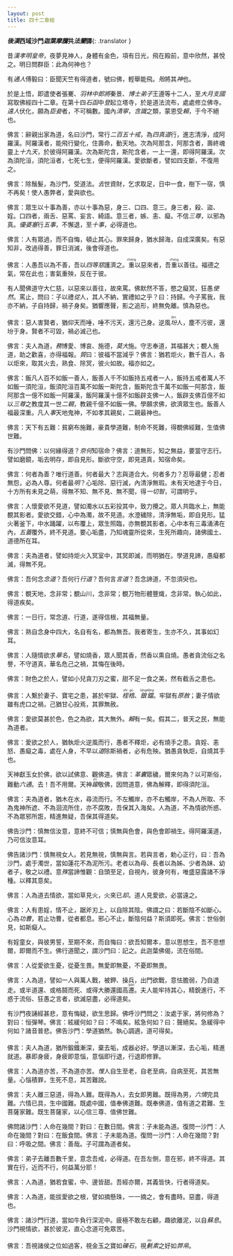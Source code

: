 ```yaml
---
layout: post
title: 四十二章經
---
```


**<dfn title="东汉（公元25年—220年），史称后汉。">後漢</dfn>西域沙門<dfn  title="中天竺僧人。亦名摄摩腾，竺摩腾。">迦葉摩騰</dfn>共<dfn title="中天竺人。亦名竺法兰，汉明帝永平中与迦叶摩腾共來我国，译四十二章经等。">法蘭</dfn>譯**{: .translator }

昔<dfn title="刘庄（28年—75年）。东汉第二位皇帝，57年—75年在位，谥号为孝明皇帝。">漢孝明皇帝</dfn>，夜夢見神人，身體有金色，項有日光，飛在殿前，意中欣然，甚悅之。明日問群臣：此為何神也？

有<dfn title="学识渊博通达的人。">通人</dfn>傅毅曰：臣聞天竺有得道者，號曰佛，輕舉能飛。<dfn title="大概、几乎；当、必。">殆</dfn>將其<dfn title="孝明皇帝所梦神人。">神</dfn>也。

於是上悟，即遣使者張騫、<dfn title="汉宣帝始以中郎将监羽林，东汉置羽林中郎将，秩比二千石，掌宿卫侍从。">羽林中郎將</dfn>秦景、<dfn title="汉代从学于博士官者。">博士弟子</dfn>王遵等十二人，至<dfn title="西域古国名。西汉文帝时由游牧民族月氏所建，约在今中亚阿姆河以北。">大月支國</dfn>寫取佛經四十二章。在第十四<dfn title="石制的匣子。">石函</dfn>中<dfn title="升。">登</dfn>起立塔寺，於是道法流布，處處修立佛寺。<dfn title="指外族人或外国人。">遠人</dfn>伏化，願為<dfn title="泛指统治者所役使的民众和藩属。（悟文注：此处引申义为归佛教化的人。）">臣妾</dfn>者，不可稱數。國內<dfn title="指时世太平。">清寧</dfn>，<dfn title="谓有心识者，即有情众生。">含識</dfn>之類，蒙恩受<dfn title="利益，好处。">賴</dfn>，于今不絕也。

佛言：辭親出家為道，名曰沙門，常行<dfn title="比丘之具足戒。分八段，谓四波罗夷、二十三僧残、二不定、三十捨堕、九十单提、四提舍尼、百众学、六灭诤。">二百五十戒</dfn>，為<dfn title="四真谛，又名四圣谛。苦、集、灭、道之四谛。其理真正，故名真谛；为圣者所见，故名圣谛。">四真道</dfn>行，進志清淨，成阿羅漢。阿羅漢者，能飛行變化，住壽命，動天地。次為阿那含，阿那含者，壽終魂靈上<dfn title="五净居天，又名五不还天。位于色界第四禅天上，三果阿那含者所居住处。">十九天</dfn>，於彼得阿羅漢。次為斯陀含，斯陀含者，一上一還，即得阿羅漢。次為須陀洹，須陀洹者，七死七生，便得阿羅漢。愛欲斷者，譬如四支斷，不復用之。

佛言：除鬚髮，為沙門，受道法。<dfn title="离开，舍弃。">去</dfn>世資財，乞求取足，日中一食，樹下一宿，慎不再矣！使人愚弊者，愛與欲也。

佛言：眾生以十事為善，亦以十事為惡，身三、口四、意三。身三者，殺、盜、婬。口四者，兩舌、惡罵、妄言、綺語。意三者，嫉、恚、癡。不信<dfn title="谓佛、法、僧。">三尊</dfn>，以邪為真。<dfn title="谓男居士。">優婆塞</dfn>行<dfn title="五戒。谓不杀、不盗、不淫、不妄语、不饮酒。">五事</dfn>，不懈退，至<dfn title="十善业。谓不杀生、不偷盗、不邪行、不妄语、不两舌、不恶口、不绮语、不贪欲、不嗔恚、不邪见。">十事</dfn>，必得道也。

佛言：人有眾過，而不自悔，頓止其心。罪來歸身，猶水歸海，自成深廣矣。有惡知非，改過得善，罪日消滅，後會得道也。

佛言：人愚吾以為不善，吾以<dfn title="四无量心。谓慈、悲、喜、舍。">四等慈</dfn>護濟之。<ruby>重<rt>chóng</rt></ruby>以惡來者，吾<ruby>重<rt>chóng</rt></ruby>以善往。福德之氣，常在此也；害氣重殃，反在于彼。

有人聞佛道守大仁慈，以惡來以善往，故來罵。佛默然不答，愍之癡冥，狂愚<dfn title="使其如此，使它变得这样。">使然</dfn>。罵止，問曰：子以禮<dfn title="随。">從</dfn>人，其人不納，實禮如之乎？曰：持歸。今子罵我，我亦不納，子自持歸，禍子身矣。猶響應聲，影之追形，終無免離。慎為惡也。

佛言：惡人害賢者，猶仰天而唾，唾不污天，還污己身。逆風<dfn title="谓粉尘、尘埃等粉状物敷洒于他物。"><ruby>坋<rt>fèn</rt></ruby></dfn>人，塵不污彼，還坋于身。賢者不可毀，禍必滅己也。

佛言：夫人為道，<dfn title="必须，一定。">務</dfn>博愛、博哀、施德，<dfn title="没有比这个再大。">莫大</dfn>施。守志奉道，其福甚大；覩人施道，助之歡喜，亦得福報。<dfn title="对质，询问。">質</dfn>曰：彼福不當減乎？佛言：猶若炬火，數千百人，各以炬來，取其火去，熟食、除冥，彼火如故。福亦如之。

佛言：飯凡人百不如飯一善人，飯善人千不如飯持五戒者一人，飯持五戒者萬人不如飯一須陀洹，飯須陀洹百萬不如飯一斯陀含，飯斯陀含千萬不如飯一阿那含，飯阿那含一億不如飯一阿羅漢，飯阿羅漢十億不如飯辟支佛一人，飯辟支佛百億不如以<dfn title="谓佛、法、僧。">三尊</dfn>之教度其一世<dfn title="谓父母。">二親</dfn>，教親千億不如飯一佛。學願求佛，欲濟眾生也。飯善人福最深重。凡人<dfn title="侍奉，供奉。">事</dfn>天地鬼神，不如孝其親矣，二親最神也。

佛言：天下有五難：貧窮布施難，豪貴學道難，制命不死難，得覩佛經難，生值佛世難。

有沙門問佛：以何緣得道？<dfn title="怎么，怎么样。">奈何</dfn>知宿命？佛言：道無形，知之無益，要當守志行。譬如磨鏡，垢去明存，即自見形。斷欲守空，即見道真，知宿命矣。

佛言：何者為善？唯行道善。何者最大？志與道合大。何者多力？忍辱最健；忍者無怨，必為人尊。何者最<dfn title="圣明，明智。">明</dfn>？心垢除、惡行滅，內清淨無瑕。未有天地逮于今日，十方所有未見之萌，得無不知、無不見、無不聞，得<dfn title="佛智之名。知了一切之法之智慧。">一切智</dfn>，可謂明乎。

佛言：人懷愛欲不見道，譬如濁水以五彩投其中，致力攪之。眾人共臨水上，無能覩其影者。愛欲交錯，心中為濁，故不見道。水澄穢除，清淨無垢，即自見形。猛火著釜下，中水踊躍，以布覆上，眾生照臨，亦無覩其影者。心中本有三毒涌沸在內，<dfn title="谓贪欲盖、瞋恚盖、睡眠盖、掉悔盖、疑盖。此五盖能覆心性不生善法。">五蓋</dfn>覆外，終不見道。要心垢盡，乃知魂靈所從來，生死所趣向，諸佛國土、道德所在耳。

佛言：夫為道者，譬如持炬火入冥室中，其冥即滅，而明猶在。學道見諦，愚癡都滅，得無不見。

佛言：吾何念*念道*？吾何行*行道*？吾何言*言道*？吾念諦道，不忽須臾也。

佛言：覩天地，念非常；覩山川，念非常；覩万物形體豐熾，念非常。執心如此，得道疾矣。

佛言：一日行，常念道、行道，遂得信根，其福無量。

佛言：熟自念身中四大，名自有名，都為無吾。我者寄生，生亦不久，其事如幻耳。

佛言：人隨情欲求<dfn title="美名。">華名</dfn>，譬如燒香，眾人聞其香，然香以熏自燒。愚者貪流俗之名譽，不守道真，華名危己之禍，其悔在後時。

佛言：財色之於人，譬如小兒貪刀刃之蜜，甜不足一食之美，然有截舌之患也。

佛言：人繫於妻子、寶宅之患，甚於牢獄、<dfn title="囚禁。亦指脚镣、手铐。"><ruby>桎<rt>zhì</rt>梏<rt>gù</rt></ruby></dfn>、<dfn title="铁锁链。拘系罪犯的刑具。"><ruby>鋃<rt>láng</rt>鐺<rt>dāng</rt></ruby></dfn>。牢獄有<dfn title="宽恕赦免。">原赦</dfn>；妻子情欲雖有虎口之禍，己猶甘心投焉，其罪無赦。

佛言：愛欲莫甚於色，色之為欲，其大無外。<dfn title="幸亏，幸而。">賴</dfn>有一矣。假其二，普天之民，無能為道者。

佛言：愛欲之於人，猶執炬火逆風而行，愚者不釋炬，必有燒手之患。貪婬、恚怒、愚癡之毒，處在人身，不早以*道*除斯禍者，必有危殃。猶愚貪執炬，自燒其手也。

天神獻玉女於佛，欲以試佛意、觀佛道。佛言：<dfn title="谓人的躯体。">革囊</dfn>眾穢，爾來何為？以可斯俗，難動<dfn title="漏尽知证通者，诸漏断尽为无碍者。谓天眼通、天耳通、知他心通、宿命通、身如意通、漏智通。">六通</dfn>。去！吾不用爾。天神<dfn title="越过、更加。同逾。"><ruby>踰<rt>yú</rt></ruby></dfn>敬佛，因問道意，佛為解釋，即得須陀洹。

佛言：夫為道者，猶木在水，尋流而行。不左觸岸，亦不右觸岸，不為人所取、不為鬼神所遮、不為洄流所住，亦不腐敗，吾保其入海矣。人為道，不為情欲所惑、不為眾邪所誑，精進無疑，吾保其得道矣。

佛告沙門：慎無信汝意，意終不可信；慎無與色會，與色會即禍生。得阿羅漢道，乃可信汝意耳。

佛告諸沙門：慎無視女人。若見無視，慎無與言。若與言者，勅心正行，曰：吾為沙門，處于濁世，當如蓮花不為泥所污。老者以為母、長者以為姊、少者為妹、幼者子，敬之以禮。意<dfn title="甚、极其；犹，尚。">殊</dfn>當諦惟觀：自頭至足，自視內，彼身何有，唯盛惡露諸不淨種。以釋其意矣。

佛言：人為道去情欲，當如草見火，火來已<dfn title="退，拒绝，除去，避开。">却</dfn>。道人見愛欲，必當遠之。

佛言：人有患婬，情不止，踞斧刃上，以自除其陰。佛謂之曰：若斷陰不如斷心。心為<dfn title="为起诸烦恼之根本无明。原义为汉代郡守的功曹史，简称功曹，除掌人事外，得以参预一郡的政务。">功曹</dfn>，若止功曹，從者都息。邪心不止，斷陰何益？斯須即死。佛言：世俗倒見，如斯癡人。

有婬童女，與彼男誓，至期不來，而自悔曰：欲吾知爾本，意以思想生，吾不思想爾，即爾而不生。佛行道聞之，謂沙門曰：記之。此迦葉佛偈，流在俗間。

佛言：人從愛欲生憂，從憂生畏。無愛即無憂，不憂即無畏。

佛言：人為道，譬如一人與萬人戰，被鉀、操兵，出門欲戰，意怯膽弱，乃自退走。或半道還、或格鬪而死、或得大勝還國高<ruby>遷<rt>qiān</rt></ruby>。夫人能牢持其心，精銳進行，不惑于流俗、狂愚之言者，欲滅惡盡，必得道矣。

有沙門夜誦經甚悲，意有悔疑，欲生思歸。佛呼沙門問之：汝處于家，將何修為？對曰：恒彈琴。佛言：絃緩何如？曰：不鳴矣。絃急何如？曰：聲絕矣。急緩得中何如？諸音普悲。佛告沙門：學道猶然。執心調適，道可得矣。

佛言：夫人為道，猶所鍛<ruby>鐵<rt>tiě</rt></ruby>漸深，棄去垢，成器必好。學道以漸深，去心垢，精進就道。暴即身疲，身疲即意惱，意惱即行退，行退即修罪。

佛言：人為道亦苦，不為道亦苦。<dfn title="思考，思念。">惟</dfn>人自生至老，自老至病，自病至死，其苦無量。心惱積罪，生死不息，其苦難說。

佛言：夫人離三惡道，得為人難。既得為人，去女即男難。既得為男，<dfn title="六根。谓眼、耳、鼻、舌、身、意。旧译经论中多谓六情。">六情</dfn>完具難。六情已具，生中國難。既處中國，值奉佛道難。既奉佛道，值有道之君難、生菩薩家難。既生菩薩家，以心信三尊、值佛世難。

佛問諸沙門：人命在幾間？對曰：在數日間。佛言：子未能為道。復問一沙門：人命在幾間？對曰：在飯食間。佛言：子未能為道。復問一沙門：人命在幾間？對曰：呼吸之間。佛言：善哉。子可謂為道者矣。

佛言：弟子去離吾數千里，意念吾戒，必得道。在吾左側，意在邪，終不得道。其實在行，近而不行，何益萬分耶！

佛言：人為道，猶若食蜜，中、邊皆甜。吾經亦爾，其義皆快，行者得道矣。

佛言：人為道，能拔愛欲之根，譬如摘懸珠，一一摘之，會有盡時。惡盡，得道也。

佛言：諸沙門行道，當如牛負行深泥中。疲極不敢左右顧，趣欲離泥，以自<dfn title="休养生息。犹休息。">蘇息</dfn>。沙門視情欲，甚於彼泥，直心念道可免眾苦。

佛言：吾視諸侯之位如過客，視金玉之寶如<dfn title="小石块，砂石。"><ruby>礫<rt>lì</rt></ruby>石</dfn>，視<dfn title="细毛布，细棉布。"><ruby>㲲<rt>dié</rt></ruby></dfn><dfn title="白色生绢。">素</dfn>之好如<dfn title="破旧的布帛。">弊帛</dfn>。
